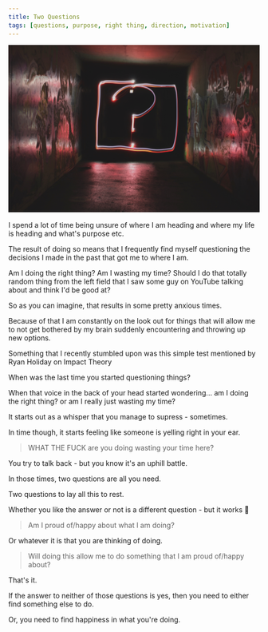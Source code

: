 ```yaml
---
title: Two Questions
tags: [questions, purpose, right thing, direction, motivation]
---
```


<img src='questions.jpg' alt="Question mark on the wall" title="Photo by Emily Morter on Unsplash" />

I spend a lot of time being unsure of where I am heading and where my life is heading and what's purpose etc.

The result of doing so means that I frequently find myself questioning the decisions I made in the past that got me to where I am.

Am I doing the right thing? Am I wasting my time? Should I do that totally random thing from the left field that I saw some guy on YouTube talking about and think I'd be good at?

So as you can imagine, that results in some pretty anxious times.

Because of that I am constantly on the look out for things that will allow me to not get bothered by my brain suddenly encountering and throwing up new options.

Something that I recently stumbled upon was this simple test mentioned by Ryan Holiday on Impact Theory

When was the last time you started questioning things?

When that voice in the back of your head started wondering... am I doing the right thing? or am I really just wasting my time?

It starts out as a whisper that you manage to supress - sometimes.

In time though, it starts feeling like someone is yelling right in your ear.

> WHAT THE FUCK are you doing wasting your time here?

You try to talk back - but you know it's an uphill battle.

In those times, two questions are all you need.

Two questions to lay all this to rest.

Whether you like the answer or not is a different question - but it works 💯

> Am I proud of/happy about what I am doing?

Or whatever it is that you are thinking of doing.

> Will doing this allow me to do something that I am proud of/happy about?

That's it.

If the answer to neither of those questions is yes, then you need to either find something else to do.

Or, you need to find happiness in what you're doing.
